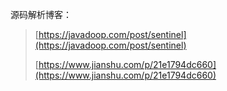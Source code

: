 源码解析博客：

> [https://javadoop.com/post/sentinel](https://javadoop.com/post/sentinel)
>
> [https://www.jianshu.com/p/21e1794dc660](https://www.jianshu.com/p/21e1794dc660)
